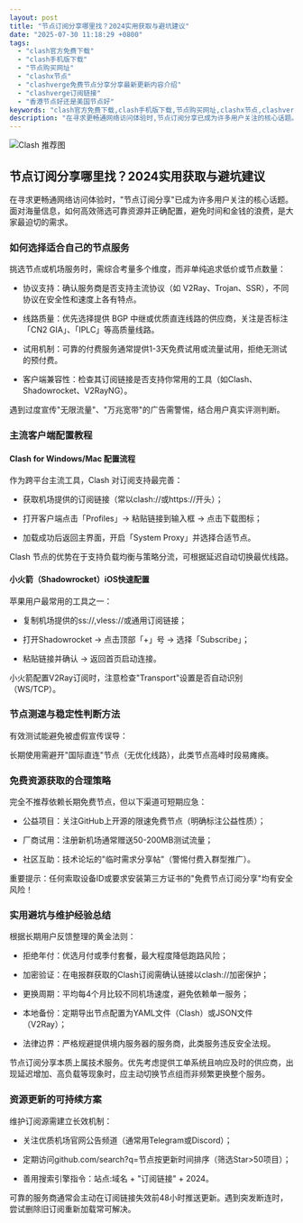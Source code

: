 ```yaml
---
layout: post
title: "节点订阅分享哪里找？2024实用获取与避坑建议"
date: "2025-07-30 11:18:29 +0800"
tags:
  - "clash官方免费下载"
  - "clash手机版下载"
  - "节点购买网址"
  - "clashx节点"
  - "clashverge免费节点分享分享最新更新内容介绍"
  - "clashverge订阅链接"
  - "香港节点好还是美国节点好"
keywords: "clash官方免费下载,clash手机版下载,节点购买网址,clashx节点,clashverge免费节点分享分享最新更新内容介绍,clashverge订阅链接,香港节点好还是美国节点好"
description: "在寻求更畅通网络访问体验时,节点订阅分享已成为许多用户关注的核心话题。面对海量信息,如何高效筛选可靠资源并正确配置,避免时间和金钱的浪费,是大家最迫切的需求。"
---
```

![Clash 推荐图](https://clashjd.github.io/assets/img/tiktok机场推荐.png)

## 节点订阅分享哪里找？2024实用获取与避坑建议

在寻求更畅通网络访问体验时，"节点订阅分享"已成为许多用户关注的核心话题。面对海量信息，如何高效筛选可靠资源并正确配置，避免时间和金钱的浪费，是大家最迫切的需求。

### 如何选择适合自己的节点服务

挑选节点或机场服务时，需综合考量多个维度，而非单纯追求低价或节点数量：

- 协议支持：确认服务商是否支持主流协议（如 V2Ray、Trojan、SSR），不同协议在安全性和速度上各有特点。

- 线路质量：优先选择提供 BGP 中继或优质直连线路的供应商，关注是否标注「CN2 GIA」、「IPLC」等高质量线路。

- 试用机制：可靠的付费服务通常提供1-3天免费试用或流量试用，拒绝无测试的预付费。

- 客户端兼容性：检查其订阅链接是否支持你常用的工具（如Clash、Shadowrocket、V2RayNG）。

遇到过度宣传"无限流量"、"万兆宽带"的广告需警惕，结合用户真实评测判断。

### 主流客户端配置教程

#### Clash for Windows/Mac 配置流程

作为跨平台主流工具，Clash 对订阅支持最完善：

- 获取机场提供的订阅链接（常以clash://或https://开头）；

- 打开客户端点击「Profiles」→ 粘贴链接到输入框 → 点击下载图标；

- 加载成功后返回主界面，开启「System Proxy」并选择合适节点。

Clash 节点的优势在于支持负载均衡与策略分流，可根据延迟自动切换最优线路。

#### 小火箭（Shadowrocket）iOS快速配置

苹果用户最常用的工具之一：

- 复制机场提供的ss://,vless://或通用订阅链接；

- 打开Shadowrocket → 点击顶部「+」号 → 选择「Subscribe」；

- 粘贴链接并确认 → 返回首页启动连接。

小火箭配置V2Ray订阅时，注意检查"Transport"设置是否自动识别（WS/TCP）。

### 节点测速与稳定性判断方法

有效测试能避免被虚假宣传误导：

长期使用需避开"国际直连"节点（无优化线路），此类节点高峰时段易瘫痪。

### 免费资源获取的合理策略

完全不推荐依赖长期免费节点，但以下渠道可短期应急：

- 公益项目：关注GitHub上开源的限速免费节点（明确标注公益性质）；

- 厂商试用：注册新机场通常赠送50-200MB测试流量；

- 社区互助：技术论坛的"临时需求分享帖"（警惕付费入群型推广）。

重要提示：任何索取设备ID或要求安装第三方证书的"免费节点订阅分享"均有安全风险！

### 实用避坑与维护经验总结

根据长期用户反馈整理的黄金法则：

- 拒绝年付：优选月付或季付套餐，最大程度降低跑路风险；

- 加密验证：在电报群获取的Clash订阅需确认链接以clash://加密保护；

- 更换周期：平均每4个月比较不同机场速度，避免依赖单一服务；

- 本地备份：定期导出节点配置为YAML文件（Clash）或JSON文件（V2Ray）；

- 法律边界：严格规避提供境内服务器的服务商，此类服务违反安全法规。

节点订阅分享本质上属技术服务。优先考虑提供工单系统且响应及时的供应商，出现延迟增加、高负载等现象时，应主动切换节点组而非频繁更换整个服务。

### 资源更新的可持续方案

维护订阅源需建立长效机制：

- 关注优质机场官网公告频道（通常用Telegram或Discord）；

- 定期访问github.com/search?q=节点按更新时间排序（筛选Star>50项目）；

- 善用搜索引擎指令：站点:域名 + "订阅链接" + 2024。

可靠的服务商通常会主动在订阅链接失效前48小时推送更新。遇到突发断连时，尝试删除旧订阅重新加载常可解决。